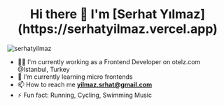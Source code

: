 
<h1 align="center">Hi there 👋 I'm [Serhat Yılmaz](https://serhatyilmaz.vercel.app)</h1>

<p align="left"> <img src="https://komarev.com/ghpvc/?username=serhatyl" alt="serhatyilmaz" /></p>

- 👨‍💻 I'm currently working as a Frontend Developer on otelz.com @Istanbul, Turkey
- 🌱 I'm currently learning micro frontends
- 📫 How to reach me **yilmaz.srhat@gmail.com**
- ⚡ Fun fact: Running, Cycling, Swimming Music




<!--
**serhatyl/serhatyl** is a ✨ _special_ ✨ repository because its `README.md` (this file) appears on your GitHub profile.

Here are some ideas to get you started:

- 🔭 I’m currently working on ...
- 🌱 I’m currently learning ...
- 👯 I’m looking to collaborate on ...
- 🤔 I’m looking for help with ...
- 💬 Ask me about ...
- 📫 How to reach me: ...
- 😄 Pronouns: ...
- ⚡ Fun fact: ...
-->
